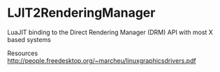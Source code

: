 # LJIT2RenderingManager
LuaJIT binding to the Direct Rendering Manager (DRM) API with most X based systems

Resources
http://people.freedesktop.org/~marcheu/linuxgraphicsdrivers.pdf
